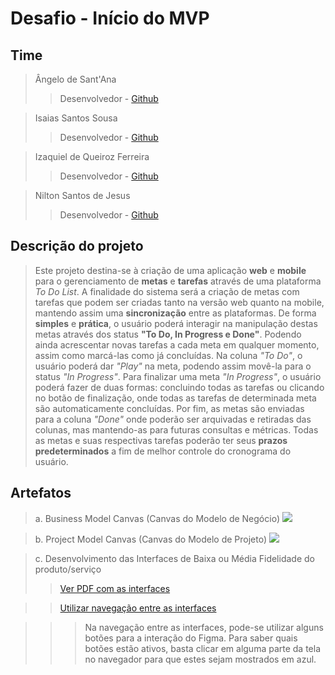 # Desafio - Início do MVP

## Time
> Ângelo de Sant'Ana
>> Desenvolvedor - [Github](https://github.com/AngeloDias)

> Isaias Santos Sousa
>> Desenvolvedor - [Github](https://github.com/IsaiasSantosS)

> Izaquiel de Queiroz Ferreira
>> Desenvolvedor - [Github](https://github.com/kqueiroz)

> Nilton Santos de Jesus
>> Desenvolvedor - [Github](https://github.com/nsj2)

## Descrição do projeto
> Este projeto destina-se à criação de uma aplicação **web** e **mobile** para o gerenciamento de **metas** e **tarefas** através de uma plataforma _To Do List_. A finalidade do sistema será a criação de metas com tarefas que podem ser criadas tanto na versão web quanto na mobile, mantendo assim uma **sincronização** entre as plataformas. De forma **simples** e **prática**, o usuário poderá interagir na manipulação destas metas através dos status **"To Do, In Progress e Done"**. Podendo ainda acrescentar novas tarefas a cada meta em qualquer momento, assim como marcá-las como já concluídas. Na coluna _"To Do"_, o usuário poderá dar _"Play"_ na meta, podendo assim movê-la para o status _"In Progress"_. Para finalizar uma meta _"In Progress"_, o usuário poderá fazer de duas formas: concluindo todas as tarefas ou clicando no botão de finalização, onde todas as tarefas de determinada meta são automaticamente concluídas. Por fim, as metas são enviadas para a coluna _"Done"_ onde poderão ser arquivadas e retiradas das colunas, mas mantendo-as para futuras consultas e métricas. Todas as metas e suas respectivas tarefas poderão ter seus **prazos predeterminados** a fim de melhor controle do cronograma do usuário.

## Artefatos
> a. Business Model Canvas (Canvas do Modelo de Negócio)
![](https://github.com/kqueiroz/toDoList/blob/main/BMC/a.%20Business%20Model%20Canvas%20(Canvas%20do%20Modelo%20de%20Neg%C3%B3cio).png)

> b. Project Model Canvas (Canvas do Modelo de Projeto)
![](https://github.com/kqueiroz/toDoList/blob/main/PMC/b.%20Project%20Model%20Canvas%20(Canvas%20do%20Modelo%20de%20Projeto).png)

> c. Desenvolvimento das Interfaces de Baixa ou Média Fidelidade do produto/serviço
>> [Ver PDF com as interfaces](https://github.com/kqueiroz/toDoList/blob/main/Interfaces/Interfaces.pdf)

>> [Utilizar navegação entre as interfaces](https://www.figma.com/proto/ycGy1Yp62ObkYlxlZ9msXL/Interfaces?node-id=47%3A144&scaling=min-zoom)

>>> Na navegação entre as interfaces, pode-se utilizar alguns botões para a interação do Figma. Para saber quais botões estão ativos, basta clicar em alguma parte da tela no navegador para que estes sejam mostrados em azul.



